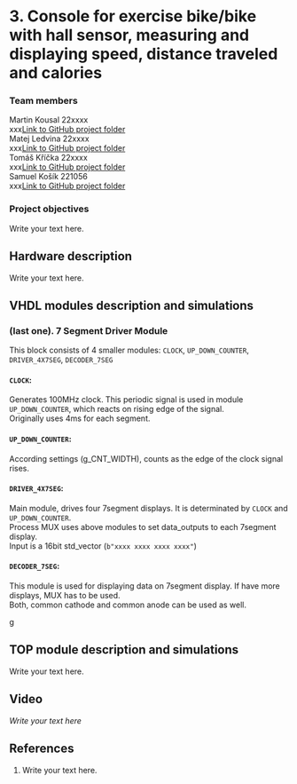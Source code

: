 # 3. Console for exercise bike/bike with hall sensor, measuring and displaying speed, distance traveled and calories

### Team members

Martin Kousal 22xxxx <br/> 
xxx[Link to GitHub project folder]( http://github.com/xxx) <br/> 
Matej Ledvina 22xxxx <br/> 
xxx[Link to GitHub project folder]( http://github.com/xxx) <br/> 
Tomáš Kříčka 22xxxx <br/> 
xxx[Link to GitHub project folder]( http://github.com/xxx) <br/> 
Samuel Košík 221056 <br/>
xxx[Link to GitHub project folder]( http://github.com/xxx)

### Project objectives

Write your text here.


## Hardware description

Write your text here.


## VHDL modules description and simulations

### (last one). 7 Segment Driver Module
   This block consists of 4 smaller modules: `CLOCK`, `UP_DOWN_COUNTER`, `DRIVER_4X7SEG`, `DECODER_7SEG` <br/>
#### `CLOCK`:
   Generates 100MHz clock. This periodic signal is used in module `UP_DOWN_COUNTER`, which reacts on rising edge of the signal. <br/>
   Originally uses 4ms for each segment.
#### `UP_DOWN_COUNTER`:
   According settings (g_CNT_WIDTH), counts as the edge of the clock signal rises. <br/>
#### `DRIVER_4X7SEG`:
   Main module, drives four 7segment displays. It is determinated by `CLOCK` and `UP_DOWN_COUNTER`.<br/>
   Process MUX uses above modules to set data_outputs to each 7segment display. <br/>
   Input is a 16bit std_vector (`b"xxxx xxxx xxxx xxxx"`)
#### `DECODER_7SEG`:
   This module is used for displaying data on 7segment display. If have more displays, MUX has to be used. <br/>
   Both, common cathode and common anode can be used as well.
   
      
g


## TOP module description and simulations

Write your text here.


## Video

*Write your text here*


## References

   1. Write your text here.
